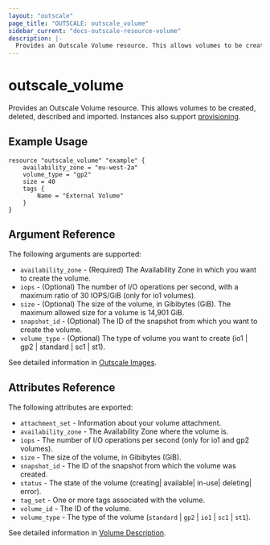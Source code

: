 ```yaml
---
layout: "outscale"
page_title: "OUTSCALE: outscale_volume"
sidebar_current: "docs-outscale-resource-volume"
description: |-
  Provides an Outscale Volume resource. This allows volumes to be created, deleted, described and imported.
---
```


# outscale_volume

  Provides an Outscale Volume resource. This allows volumes to be created, deleted, described and imported. Instances also support [provisioning](/docs/provisioners/index.html).

## Example Usage

```hcl
resource "outscale_volume" "example" {
    availability_zone = "eu-west-2a"
    volume_type = "gp2"
    size = 40
    tags {
        Name = "External Volume"
    }
}
```

## Argument Reference

The following arguments are supported:

* `availability_zone` - (Required) The Availability Zone in which you want to create the volume.
* `iops` - (Optional) The number of I/O operations per second, with a maximum ratio of 30 IOPS/GiB (only for io1 volumes).
* `size` - (Optional) The size of the volume, in Gibibytes (GiB). The maximum allowed size for a volume is 14,901 GiB.
* `snapshot_id` - (Optional) The ID of the snapshot from which you want to create the volume.
* `volume_type` - (Optional) The type of volume you want to create (io1 | gp2 | standard | sc1 | st1).

See detailed information in [Outscale Images](http://docs.outscale.com/api_fcu/operations/Action_CreateImage_get.html#_api_fcu-action_createimage_get).


## Attributes Reference

The following attributes are exported:

* `attachment_set` - Information about your volume attachment.
* `availability_zone` - The Availability Zone where the volume is.
* `iops` - The number of I/O operations per second (only for io1 and gp2 volumes).
* `size` - The size of the volume, in Gibibytes (GiB).
* `snapshot_id` - The ID of the snapshot from which the volume was created.
* `status` - The state of the volume (creating| available| in-use| deleting| error).
* `tag_set` - One or more tags associated with the volume.
* `volume_id` - The ID of the volume.
* `volume_type` - The type of the volume (`standard` | `gp2` | `io1` | `sc1` | `st1`).

See detailed information in [Volume Description](http://docs.outscale.com/api_fcu/definitions/Volume.html#_api_fcu-volume).
